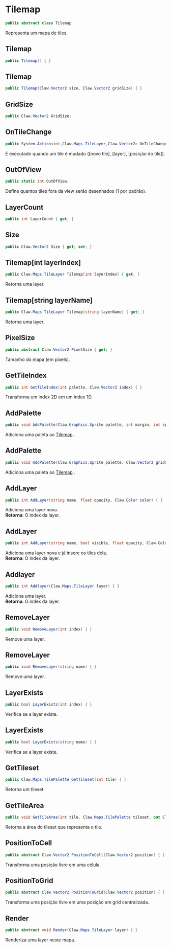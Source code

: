 # Tilemap
```csharp
public abstract class Tilemap
```
Representa um mapa de tiles.<br />
## Tilemap
```csharp
public Tilemap() { }
```
## Tilemap
```csharp
public Tilemap(Claw.Vector2 size, Claw.Vector2 gridSize) { }
```
## GridSize
```csharp
public Claw.Vector2 GridSize;
```
## OnTileChange
```csharp
public System.Action<int,Claw.Maps.TileLayer,Claw.Vector2> OnTileChange;
```
É executado quando um tile é mudado ([novo tile], [layer], [posição do tile]).<br />
## OutOfView
```csharp
public static int OutOfView;
```
Define quantos tiles fora da view serão desenhados (1 por padrão).<br />
## LayerCount
```csharp
public int LayerCount { get; } 
```
## Size
```csharp
public Claw.Vector2 Size { get; set; } 
```
## Tilemap[int layerIndex]
```csharp
public Claw.Maps.TileLayer Tilemap[int layerIndex] { get; } 
```
Retorna uma layer.<br />
## Tilemap[string layerName]
```csharp
public Claw.Maps.TileLayer Tilemap[string layerName] { get; } 
```
Retorna uma layer.<br />
## PixelSize
```csharp
public abstract Claw.Vector2 PixelSize { get; } 
```
Tamanho do mapa (em pixels).<br />
## GetTileIndex
```csharp
public int GetTileIndex(int palette, Claw.Vector2 index) { }
```
Transforma um index 2D em um index 1D.<br />
## AddPalette
```csharp
public void AddPalette(Claw.Graphics.Sprite palette, int margin, int spacing) { }
```
Adiciona uma paleta ao [Tilemap](/api/Claw/Maps/Tilemap.md#Tilemap) .<br />
## AddPalette
```csharp
public void AddPalette(Claw.Graphics.Sprite palette, Claw.Vector2 gridSize, int margin, int spacing) { }
```
Adiciona uma paleta ao [Tilemap](/api/Claw/Maps/Tilemap.md#Tilemap) .<br />
## AddLayer
```csharp
public int AddLayer(string name, float opacity, Claw.Color color) { }
```
Adiciona uma layer nova.<br />
**Retorna**: O index da layer.<br />
## AddLayer
```csharp
public int AddLayer(string name, bool visible, float opacity, Claw.Color color, int[] data) { }
```
Adiciona uma layer nova e já insere os tiles dela.<br />
**Retorna**: O index da layer.<br />
## Addlayer
```csharp
public int Addlayer(Claw.Maps.TileLayer layer) { }
```
Adiciona uma layer.<br />
**Retorna**: O index da layer.<br />
## RemoveLayer
```csharp
public void RemoveLayer(int index) { }
```
Remove uma layer.<br />
## RemoveLayer
```csharp
public void RemoveLayer(string name) { }
```
Remove uma layer.<br />
## LayerExists
```csharp
public bool LayerExists(int index) { }
```
Verifica se a layer existe.<br />
## LayerExists
```csharp
public bool LayerExists(string name) { }
```
Verifica se a layer existe.<br />
## GetTileset
```csharp
public Claw.Maps.TilePalette GetTileset(int tile) { }
```
Retorna um tileset.<br />
## GetTileArea
```csharp
public void GetTileArea(int tile, Claw.Maps.TilePalette tileset, out Claw.Rectangle area) { }
```
Retorna a área do tileset que representa o tile.<br />
## PositionToCell
```csharp
public abstract Claw.Vector2 PositionToCell(Claw.Vector2 position) { }
```
Transforma uma posição livre em uma célula.<br />
## PositionToGrid
```csharp
public abstract Claw.Vector2 PositionToGrid(Claw.Vector2 position) { }
```
Transforma uma posição livre em uma posição em grid centralizada.<br />
## Render
```csharp
public abstract void Render(Claw.Maps.TileLayer layer) { }
```
Renderiza uma layer neste mapa.<br />
